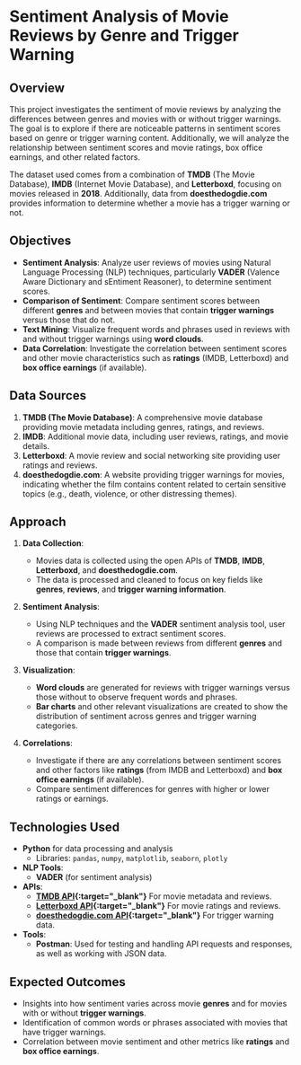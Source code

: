 # **Sentiment Analysis of Movie Reviews by Genre and Trigger Warning**

## **Overview**
This project investigates the sentiment of movie reviews by analyzing the differences between genres and movies with or without trigger warnings. The goal is to explore if there are noticeable patterns in sentiment scores based on genre or trigger warning content. Additionally, we will analyze the relationship between sentiment scores and movie ratings, box office earnings, and other related factors.

The dataset used comes from a combination of **TMDB** (The Movie Database), **IMDB** (Internet Movie Database), and **Letterboxd**, focusing on movies released in **2018**. Additionally, data from **doesthedogdie.com** provides information to determine whether a movie has a trigger warning or not.

## **Objectives**
- **Sentiment Analysis**: Analyze user reviews of movies using Natural Language Processing (NLP) techniques, particularly **VADER** (Valence Aware Dictionary and sEntiment Reasoner), to determine sentiment scores.
- **Comparison of Sentiment**: Compare sentiment scores between different **genres** and between movies that contain **trigger warnings** versus those that do not.
- **Text Mining**: Visualize frequent words and phrases used in reviews with and without trigger warnings using **word clouds**.
- **Data Correlation**: Investigate the correlation between sentiment scores and other movie characteristics such as **ratings** (IMDB, Letterboxd) and **box office earnings** (if available).

## **Data Sources**
1. **TMDB (The Movie Database)**: A comprehensive movie database providing movie metadata including genres, ratings, and reviews.
2. **IMDB**: Additional movie data, including user reviews, ratings, and movie details.
3. **Letterboxd**: A movie review and social networking site providing user ratings and reviews.
4. **doesthedogdie.com**: A website providing trigger warnings for movies, indicating whether the film contains content related to certain sensitive topics (e.g., death, violence, or other distressing themes).

## **Approach**
1. **Data Collection**:
   - Movies data is collected using the open APIs of **TMDB**, **IMDB**, **Letterboxd**, and **doesthedogdie.com**.
   - The data is processed and cleaned to focus on key fields like **genres**, **reviews**, and **trigger warning information**.

2. **Sentiment Analysis**:
   - Using NLP techniques and the **VADER** sentiment analysis tool, user reviews are processed to extract sentiment scores.
   - A comparison is made between reviews from different **genres** and those that contain **trigger warnings**.

3. **Visualization**:
   - **Word clouds** are generated for reviews with trigger warnings versus those without to observe frequent words and phrases.
   - **Bar charts** and other relevant visualizations are created to show the distribution of sentiment across genres and trigger warning categories.

4. **Correlations**:
   - Investigate if there are any correlations between sentiment scores and other factors like **ratings** (from IMDB and Letterboxd) and **box office earnings** (if available).
   - Compare sentiment differences for genres with higher or lower ratings or earnings.

## **Technologies Used**
- **Python** for data processing and analysis
  - Libraries: `pandas`, `numpy`, `matplotlib`, `seaborn`, `plotly`
- **NLP Tools**: 
  - **VADER** (for sentiment analysis)
- **APIs**:
  - **[TMDB API](https://developer.themoviedb.org/reference/configuration-details){:target="_blank"}** For movie metadata and reviews.
  - **[Letterboxd API](https://api-docs.letterboxd.com/ ){:target="_blank"}** For movie ratings and reviews.
  - **[doesthedogdie.com API](https://www.doesthedogdie.com/api){:target="_blank"}** For trigger warning data.
- **Tools**:
  - **Postman**: Used for testing and handling API requests and responses, as well as working with JSON data.

## **Expected Outcomes**
- Insights into how sentiment varies across movie **genres** and for movies with or without **trigger warnings**.
- Identification of common words or phrases associated with movies that have trigger warnings.
- Correlation between movie sentiment and other metrics like **ratings** and **box office earnings**.
